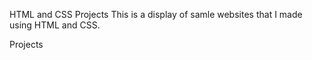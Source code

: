 HTML and CSS Projects
This is a display of samle websites that I made using HTML and CSS.

Projects
